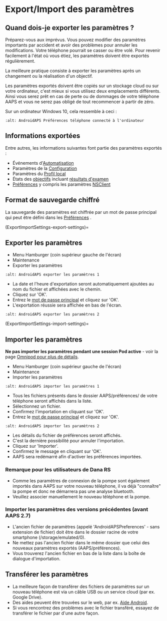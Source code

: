 # Export/Import des paramètres

## Quand dois-je exporter les paramètres ?

Préparez-vous aux imprévus. Vous pouvez modifier des paramètres importants par accident et avoir des problèmes pour annuler les modifications. Votre téléphone pourrait se casser ou être volé. Pour revenir facilement à l'état où vous étiez, les paramètres doivent être exportés régulièrement.

La meilleure pratique consiste à exporter les paramètres après un changement ou la réalisation d'un objectif.

Les paramètres exportés doivent être copiés sur un stockage cloud ou sur votre ordinateur, c'est mieux si vous utilisez deux emplacements différents. Ainsi vous serez prêt en cas de perte ou de dommages de votre téléphone AAPS et vous ne serez pas obligé de tout recommencer à partir de zéro.

Sur un ordinateur Windows 10, cela ressemble à ceci :

```{image} ../images/AAPS_ExImportSettingsWin.png
:alt: AndroidAPS Préférences téléphone connecté à l'ordinateur
```

## Informations exportées

Entre autres, les informations suivantes font partie des paramètres exportés :

- Événements d'[Automatisation](../Usage/Automation.md)
- Paramètres de la [Configuration](../Configuration/Config-Builder.md)
- Paramètres du [Profil local](Config-Builder-local-profile)
- États des [objectifs](../Usage/Objectives.md) incluant [résultats d'examen](Objectives-objective-3-prove-your-knowledge)
- [Préférences](../Configuration/Preferences.md) y compris les paramètres [NSClient](Preferences-nsclient)

## Format de sauvegarde chiffré

La sauvegarde des paramètres est chiffrée par un mot de passe principal qui peut être défini dans les [Préférences](Preferences-master-password) .

(ExportImportSettings-export-settings)=
## Exporter les paramètres

- Menu Hamburger (coin supérieur gauche de l'écran)
- Maintenance
- Exporter les paramètres

```{image} ../images/AAPS_ExportSettings1.png
:alt: AndroidAPS exporter les paramètres 1
```

- La date et l'heure d'exportation seront automatiquement ajoutées au nom du fichier et affichées avec le chemin.
- Cliquez sur 'OK'.
- Entrez le [mot de passe principal](Preferences-master-password) et cliquez sur 'OK'.
- L'exportation réussie sera affichée en bas de l'écran.

```{image} ../images/AAPS_ExportSettings2.png
:alt: AndroidAPS exporter les paramètres 2
```

(ExportImportSettings-import-settings)=
## Importer les paramètres

**Ne pas importer les paramètres pendant une session Pod active** - voir la page [Omnipod pour plus de détails](OmnipodEros-import-settings-from-previous-aaps).

- Menu Hamburger (coin supérieur gauche de l'écran)
- Maintenance
- Importer les paramètres

```{image} ../images/AAPS_ImportSettings1.png
:alt: AndroidAPS importer les paramètres 1
```

- Tous les fichiers présents dans le dossier AAPS/préférences/ de votre téléphone seront affichés dans la liste.
- Sélectionnez un fichier.
- Confirmez l'importation en cliquant sur 'OK'.
- Entrez le [mot de passe principal](Preferences-master-password) et cliquez sur 'OK'.

```{image} ../images/AAPS_ImportSettings2.png
:alt: AndroidAPS importer les paramètres 2
```

- Les détails du fichier de préférences seront affichés.
- C'est la dernière possibilité pour annuler l'importation.
- Cliquez sur 'Importer'.
- Confirmez le message en cliquant sur 'OK'.
- AAPS sera redémarré afin d'activer les préférences importées.

### Remarque pour les utilisateurs de Dana RS

- Comme les paramètres de connexion de la pompe sont également importés dans AAPS sur votre nouveau téléphone, il va déjà "connaître" la pompe et donc ne démarrera pas une analyse bluetooth.
- Veuillez associer manuellement le nouveau téléphone et la pompe.

### Importer les paramètres des versions précédentes (avant AAPS 2.7)

- L'ancien fichier de paramètres (appelé 'AndroidAPSPreferences' - sans extension de fichier) doit être dans le dossier racine de votre smartphone (/storage/emulated/0).
- Ne mettez pas l'ancien fichier dans le même dossier que celui des nouveaux paramètres exportés (AAPS/préférences).
- Vous trouverez l'ancien fichier en bas de la liste dans la boîte de dialogue d'importation.

## Transférer les paramètres

- La meilleure façon de transférer des fichiers de paramètres sur un nouveau téléphone est via un câble USB ou un service cloud (par ex. Google Drive).
- Des aides peuvent être trouvées sur le web, par ex. [Aide Android](https://support.google.com/android/answer/9064445?hl=fr).
- Si vous rencontrez des problèmes avec le fichier transféré, essayez de transférer le fichier par d'une autre façon.
